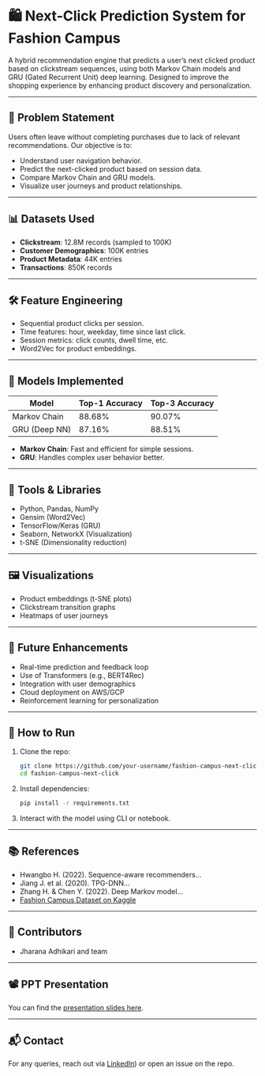 # 🛍️ Next-Click Prediction System for Fashion Campus

A hybrid recommendation engine that predicts a user’s next clicked product based on clickstream sequences, using both Markov Chain models and GRU (Gated Recurrent Unit) deep learning. Designed to improve the shopping experience by enhancing product discovery and personalization.

---

## 📌 Problem Statement

Users often leave without completing purchases due to lack of relevant recommendations. Our objective is to:

- Understand user navigation behavior.
- Predict the next-clicked product based on session data.
- Compare Markov Chain and GRU models.
- Visualize user journeys and product relationships.

---

## 📊 Datasets Used

- **Clickstream**: 12.8M records (sampled to 100K)
- **Customer Demographics**: 100K entries
- **Product Metadata**: 44K entries
- **Transactions**: 850K records

---

## 🛠️ Feature Engineering

- Sequential product clicks per session.
- Time features: hour, weekday, time since last click.
- Session metrics: click counts, dwell time, etc.
- Word2Vec for product embeddings.

---

## 🧠 Models Implemented

| Model         | Top-1 Accuracy | Top-3 Accuracy |
|---------------|----------------|----------------|
| Markov Chain  | 88.68%         | 90.07%         |
| GRU (Deep NN) | 87.16%         | 88.51%         |

- **Markov Chain**: Fast and efficient for simple sessions.
- **GRU**: Handles complex user behavior better.

---

## 🔧 Tools & Libraries

- Python, Pandas, NumPy
- Gensim (Word2Vec)
- TensorFlow/Keras (GRU)
- Seaborn, NetworkX (Visualization)
- t-SNE (Dimensionality reduction)

---

## 🖼️ Visualizations

- Product embeddings (t-SNE plots)
- Clickstream transition graphs
- Heatmaps of user journeys

---

## 🚀 Future Enhancements

- Real-time prediction and feedback loop
- Use of Transformers (e.g., BERT4Rec)
- Integration with user demographics
- Cloud deployment on AWS/GCP
- Reinforcement learning for personalization

---

## 📂 How to Run

1. Clone the repo:
    ```bash
    git clone https://github.com/your-username/fashion-campus-next-click.git
    cd fashion-campus-next-click
    ```

2. Install dependencies:
    ```bash
    pip install -r requirements.txt
    ```

3. Interact with the model using CLI or notebook.

---

## 📚 References

- Hwangbo H. (2022). Sequence-aware recommenders...
- Jiang J. et al. (2020). TPG-DNN...
- Zhang H. & Chen Y. (2022). Deep Markov model...
- [Fashion Campus Dataset on Kaggle](https://www.kaggle.com/datasets/latifahhukma/fashion-campus/data)

---

## 🙌 Contributors

- Jharana Adhikari and team

---

## 📽️ PPT Presentation

You can find the [presentation slides here](https://github.com/jharana-adhikari-AI/-Next-Click-Prediction-System-for-Fashion-Campus/blob/main/Presentation.pdf).

---

## 📬 Contact

For any queries, reach out via [LinkedIn](https://www.linkedin.com/in/jharana-adhikari/)) or open an issue on the repo.
